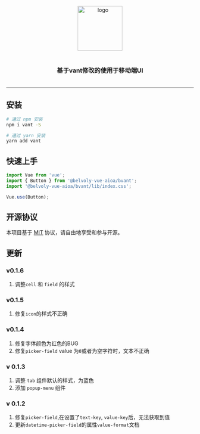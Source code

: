 <p align="center">
    <img alt="logo" src="https://img.yzcdn.cn/vant/logo.png" width="120" style="margin-bottom: 10px;">
</p>
<h3 align="center" style="margin: 30px 0 35px;">基于vant修改的使用于移动端UI</h3>

---

## 安装

```bash
# 通过 npm 安装
npm i vant -S

# 通过 yarn 安装
yarn add vant
```

## 快速上手

```js
import Vue from 'vue';
import { Button } from '@belvoly-vue-aioa/bvant';
import '@belvoly-vue-aioa/bvant/lib/index.css';

Vue.use(Button);
```

## 开源协议

本项目基于 [MIT](https://zh.wikipedia.org/wiki/MIT%E8%A8%B1%E5%8F%AF%E8%AD%89) 协议，请自由地享受和参与开源。


## 更新

### v0.1.6
1. 调整`cell` 和 `field` 的样式

### v0.1.5
1. 修复`icon`的样式不正确

### v0.1.4
1. 修复字体颜色为红色的BUG
2. 修复`picker-field` value 为`0`或者为空字符时，文本不正确

### v 0.1.3
1. 调整 `tab` 组件默认的样式，为蓝色
2. 添加 `popup-menu` 组件

### v 0.1.2
1. 修复`picker-field`,在设置了`text-key`, `value-key`后，无法获取到值
2. 更新`datetime-picker-field`的属性`value-format`文档
